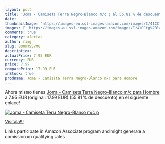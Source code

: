```yaml
---
layout: post
title: 'Joma - Camiseta Terra Negro-Blanco m/c p al 55.81 % de descuento'
date: 
thumbnailImage: 'https://images-eu.ssl-images-amazon.com/images/I/41CCtg%2BlcvL._SL200_.jpg'
images: [ 'https://images-eu.ssl-images-amazon.com/images/I/41CCtg%2BlcvL._SL200_.jpg' ]
comments: true
category: ofertas
author: ring
slug: B00W3SSVMG
description:
actualPrice: 7.95 EUR
currency: EUR
price: 7.95
comparePrice: 17.99 EUR
inStock: true
prodname: Joma - Camiseta Terra Negro-Blanco m/c para Hombre
---
```


Ahora mismo tienes [Joma - Camiseta Terra Negro-Blanco m/c para Hombre](https://www.amazon.es/dp/B00W3SSVMG/?tag=tolees-21) a 7.95 EUR (original: 17.99 EUR) (55.81 %  de descuento) en el siguiente enlace!

[![Joma - Camiseta Terra Negro-Blanco m/c p](https://images-eu.ssl-images-amazon.com/images/I/41CCtg%2BlcvL._SL200_.jpg)](https://www.amazon.es/dp/B00W3SSVMG/?tag=tolees-21)

[Visítala!!!](https://www.amazon.es/dp/B00W3SSVMG/?tag=tolees-21)

Links participate in Amazon Associate program and might generate a comission on qualifying sales
